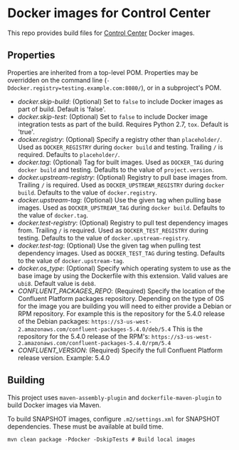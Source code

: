 # Docker images for Control Center

This repo provides build files for [Control Center](https://www.confluent.io/confluent-control-center/) Docker images.

## Properties

Properties are inherited from a top-level POM. Properties may be overridden on the command line (`-Ddocker.registry=testing.example.com:8080/`), or in a subproject's POM.

- *docker.skip-build*: (Optional) Set to `false` to include Docker images as part of build. Default is 'false'.
- *docker.skip-test*: (Optional) Set to `false` to include Docker image integration tests as part of the build. Requires Python 2.7, `tox`. Default is 'true'.
- *docker.registry*: (Optional) Specify a registry other than `placeholder/`. Used as `DOCKER_REGISTRY` during `docker build` and testing. Trailing `/` is required. Defaults to `placeholder/`.
- *docker.tag*: (Optional) Tag for built images. Used as `DOCKER_TAG` during `docker build` and testing. Defaults to the value of `project.version`.
- *docker.upstream-registry*: (Optional) Registry to pull base images from. Trailing `/` is required. Used as `DOCKER_UPSTREAM_REGISTRY` during `docker build`. Defaults to the value of `docker.registry`.
- *docker.upstream-tag*: (Optional) Use the given tag when pulling base images. Used as `DOCKER_UPSTREAM_TAG` during `docker build`. Defaults to the value of `docker.tag`.
- *docker.test-registry*: (Optional) Registry to pull test dependency images from. Trailing `/` is required. Used as `DOCKER_TEST_REGISTRY` during testing. Defaults to the value of `docker.upstream-registry`.
- *docker.test-tag*: (Optional) Use the given tag when pulling test dependency images. Used as `DOCKER_TEST_TAG` during testing. Defaults to the value of `docker.upstream-tag`.
- *docker.os_type*: (Optional) Specify which operating system to use as the base image by using the Dockerfile with this extension. Valid values are `ubi8`. Default value is `deb8`.
- *CONFLUENT_PACKAGES_REPO*: (Required) Specify the location of the Confluent Platform packages repository. Depending on the type of OS for the image you are building you will need to either provide a Debian or RPM repository. For example this is the repository for the 5.4.0 release of the Debian packages: `https://s3-us-west-2.amazonaws.com/confluent-packages-5.4.0/deb/5.4` This is the repository for the 5.4.0 release of the RPM's: `https://s3-us-west-2.amazonaws.com/confluent-packages-5.4.0/rpm/5.4`
- *CONFLUENT_VERSION*: (Required) Specify the full Confluent Platform release version. Example: 5.4.0


## Building

This project uses `maven-assembly-plugin` and `dockerfile-maven-plugin` to build Docker images via Maven.

To build SNAPSHOT images, configure `.m2/settings.xml` for SNAPSHOT dependencies. These must be available at build time.

```
mvn clean package -Pdocker -DskipTests # Build local images
```
